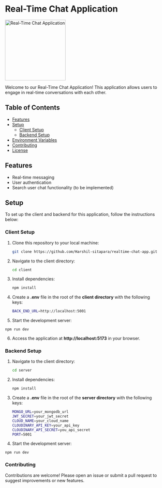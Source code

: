 # Real-Time Chat Application

<img src="https://cdn.pixabay.com/animation/2022/11/16/11/48/11-48-15-802_512.gif" alt="Real-Time Chat Application" style="width: 200px; height: 200px;">


Welcome to our Real-Time Chat Application! This application allows users to engage in real-time conversations with each other.

## Table of Contents

- [Features](#features)
- [Setup](#setup)
  - [Client Setup](#client-setup)
  - [Backend Setup](#backend-setup)
- [Environment Variables](#environment-variables)
- [Contributing](#contributing)
- [License](#license)

## Features

- Real-time messaging
- User authentication
- Search user chat functionality (to be implemented)

## Setup

To set up the client and backend for this application, follow the instructions below:

### Client Setup

1. Clone this repository to your local machine:

   ```bash
   git clone https://github.com/Harshil-sitapara/realtime-chat-app.git
   ```
2. Navigate to the client directory:
   ```bash
   cd client
   ```
3. Install dependencies:
   ```bash
   npm install
   ```
4. Create a **.env** file in the root of the **client directory** with the following keys:
   ```bash
   BACK_END_URL=http://localhost:5001
   ```
5. Start the development server:
  ```bach
  npm run dev
  ```
6. Access the application at **http://localhost:5173** in your browser.

### Backend Setup
1. Navigate to the client directory:
   ```bash
   cd server
   ```
2. Install dependencies:
   ```bash
   npm install
   ```
3. Create a **.env** file in the root of the **server directory** with the following keys:
   ```bash
   MONGO_URL=your_mongodb_url
   JWT_SECRET=your_jwt_secret
   CLOUD_NAME=your_cloud_name
   CLOUDINARY_API_KEY=your_api_key
   CLOUDINARY_API_SECRET=you_api_secret
   PORT=5001
   ```
 5. Start the development server:
   ```bach
   npm run dev
   ```
 
### Contributing
Contributions are welcome! Please open an issue or submit a pull request to suggest improvements or new features.
